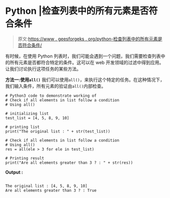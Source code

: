 # Python |检查列表中的所有元素是否符合条件

> 原文:[https://www . geesforgeks . org/python-检查列表中的所有元素是否符合条件/](https://www.geeksforgeeks.org/python-check-if-all-elements-in-list-follow-a-condition/)

有时候，在使用 Python 列表时，我们可能会遇到一个问题，我们需要检查列表中的所有元素是否都符合特定的条件。这可以在 web 开发领域的过滤中得到应用。让我们讨论执行这项任务的某些方法。

**方法一:使用`all()`**
我们可以使用`all()`，来执行这个特定的任务。在这种情况下，我们输入条件，所有元素的验证由`all()`内部检查。

```
# Python3 code to demonstrate working of
# Check if all elements in list follow a condition
# Using all()

# initializing list
test_list = [4, 5, 8, 9, 10]

# printing list
print("The original list : " + str(test_list))

# Check if all elements in list follow a condition
# Using all()
res = all(ele > 3 for ele in test_list)

# Printing result
print("Are all elements greater than 3 ? : " + str(res))
```

**Output :**

```

The original list : [4, 5, 8, 9, 10]
Are all elements greater than 3 ? : True

```